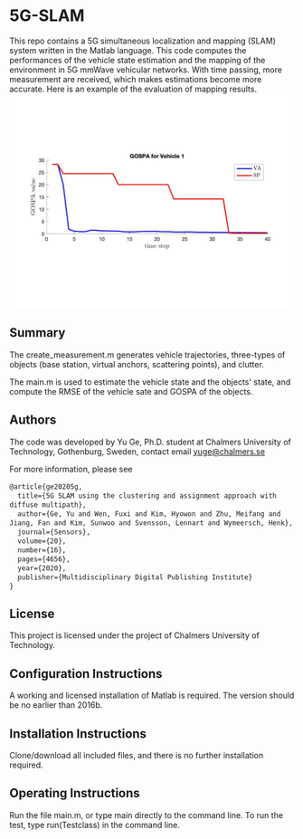 # 5G-SLAM
This repo contains a 5G simultaneous localization and mapping (SLAM) system written in the Matlab language. This code computes the performances of the vehicle state estimation and the mapping of the environment in 5G mmWave vehicular networks. With time passing, more measurement are received, which makes estimations become more accurate. Here is an example of the evaluation of mapping results.
![Intel](./GOSPA.jpg)


## Summary
The create_measurement.m generates vehicle trajectories, three-types of objects (base station, virtual anchors, scattering points), and clutter.

The main.m is used to estimate the vehicle state and the objects' state, and compute the RMSE of the vehicle sate and GOSPA of the objects.


## Authors
The code was developed by Yu Ge, Ph.D. student at Chalmers University of Technology, Gothenburg, Sweden, contact email yuge@chalmers.se

For more information, please see
```
@article{ge20205g,
  title={5G SLAM using the clustering and assignment approach with diffuse multipath},
  author={Ge, Yu and Wen, Fuxi and Kim, Hyowon and Zhu, Meifang and Jiang, Fan and Kim, Sunwoo and Svensson, Lennart and Wymeersch, Henk},
  journal={Sensors},
  volume={20},
  number={16},
  pages={4656},
  year={2020},
  publisher={Multidisciplinary Digital Publishing Institute}
}

```


## License
This project is licensed under the project of Chalmers University of Technology.


## Configuration Instructions
A working and licensed installation of Matlab is required. The version should be no earlier than 2016b.


## Installation Instructions
Clone/download all included files, and there is no further installation required.


## Operating Instructions
Run the file main.m, or type main directly to the command line.
To run the test, type run(Testclass) in the command line.

